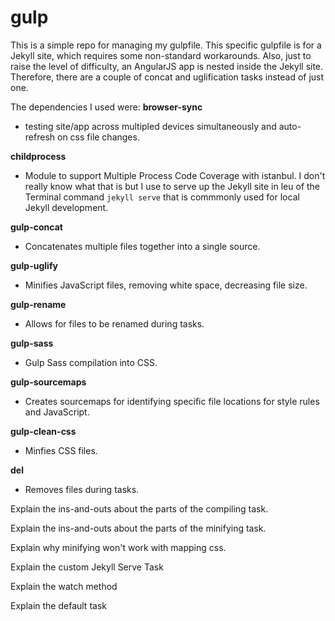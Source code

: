 # gulp
This is a simple repo for managing my gulpfile. This specific gulpfile is for a Jekyll site, which requires some non-standard workarounds. Also, just to raise the level of difficulty, an AngularJS app is nested inside the Jekyll site. Therefore, there are a couple of concat and uglification tasks instead of just one.

The dependencies I used were:
  **browser-sync**
  - testing site/app across multipled devices simultaneously and auto-refresh on css file changes.
  
  **childprocess**
  - Module to support Multiple Process Code Coverage with istanbul. I don't really know what that is but I use to serve up        the Jekyll site in leu of the Terminal command `jekyll serve` that is commmonly used for local Jekyll development.
  
  **gulp-concat**
  - Concatenates multiple files together into a single source.
  
  **gulp-uglify**
  - Minifies JavaScript files, removing white space, decreasing file size.
  
  **gulp-rename**
  - Allows for files to be renamed during tasks.
  
  **gulp-sass**
  - Gulp Sass compilation into CSS.
  
  **gulp-sourcemaps**
  - Creates sourcemaps for identifying specific file locations for style rules and JavaScript.
     
  **gulp-clean-css**
  - Minfies CSS files.
     
  **del**
  - Removes files during tasks.
    
Explain the ins-and-outs about the parts of the compiling task.

Explain the ins-and-outs about the parts of the minifying task.

Explain why minifying won't work with mapping css.
    
Explain the custom Jekyll Serve Task

Explain the watch method

Explain the default task
